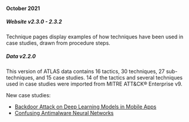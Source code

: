 #### October 2021


##### Website v2.3.0 - 2.3.2

Technique pages display examples of how techniques have been used in case studies, drawn from procedure steps.


##### Data v2.2.0

This version of ATLAS data contains 16 tactics, 30 techniques, 27 sub-techniques, and 15 case studies.  14 of the tactics and several techniques used in case studies were imported from MITRE ATT&CK&reg; Enterprise v9.

New case studies:
- [Backdoor Attack on Deep Learning Models in Mobile Apps](https://atlas.mitre.org/studies/AML.CS0013)
- [Confusing Antimalware Neural Networks](https://atlas.mitre.org/studies/AML.CS0014)
